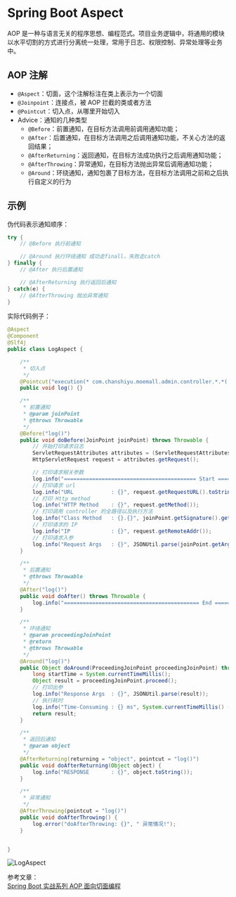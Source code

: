 # Spring Boot Aspect

AOP 是一种与语言无关的程序思想、编程范式。项目业务逻辑中，将通用的模块以水平切割的方式进行分离统一处理，常用于日志、权限控制、异常处理等业务中。

## AOP 注解

- `@Aspect`：切面，这个注解标注在类上表示为一个切面
- `@Joinpoint`：连接点，被 AOP 拦截的类或者方法
- `@Pointcut`：切入点，从哪里开始切入
- Advice：通知的几种类型
  - `@Before`：前置通知，在目标方法调用前调用通知功能；
  - `@After`：后置通知，在目标方法调用之后调用通知功能，不关心方法的返回结果；
  - `@AfterReturning`：返回通知，在目标方法成功执行之后调用通知功能；
  - `@AfterThrowing`：异常通知，在目标方法抛出异常后调用通知功能；
  - `@Around`：环绕通知，通知包裹了目标方法，在目标方法调用之前和之后执行自定义的行为

## 示例

伪代码表示通知顺序：

```java
try {
    // @Before 执行前通知

    // @Around 执行环绕通知 成功走finall，失败走catch
} finally {
    // @After 执行后置通知

    // @AfterReturning 执行返回后通知
} catch(e) {
    // @AfterThrowing 抛出异常通知
}
```

实际代码例子：

```java
@Aspect
@Component
@Slf4j
public class LogAspect {

    /**
     * 切入点
     */
    @Pointcut("execution(* com.chanshiyu.moemall.admin.controller.*.*(..))")
    public void log() {}

    /**
     * 前置通知
     * @param joinPoint
     * @throws Throwable
     */
    @Before("log()")
    public void doBefore(JoinPoint joinPoint) throws Throwable {
        // 开始打印请求日志
        ServletRequestAttributes attributes = (ServletRequestAttributes) RequestContextHolder.getRequestAttributes();
        HttpServletRequest request = attributes.getRequest();

        // 打印请求相关参数
        log.info("========================================== Start ==========================================");
        // 打印请求 url
        log.info("URL            : {}", request.getRequestURL().toString());
        // 打印 Http method
        log.info("HTTP Method    : {}", request.getMethod());
        // 打印调用 controller 的全路径以及执行方法
        log.info("Class Method   : {}.{}", joinPoint.getSignature().getDeclaringTypeName(), joinPoint.getSignature().getName());
        // 打印请求的 IP
        log.info("IP             : {}", request.getRemoteAddr());
        // 打印请求入参
        log.info("Request Args   : {}", JSONUtil.parse(joinPoint.getArgs()));
    }

    /**
     * 后置通知
     * @throws Throwable
     */
    @After("log()")
    public void doAfter() throws Throwable {
        log.info("=========================================== End ===========================================");
    }

    /**
     * 环绕通知
     * @param proceedingJoinPoint
     * @return
     * @throws Throwable
     */
    @Around("log()")
    public Object doAround(ProceedingJoinPoint proceedingJoinPoint) throws Throwable {
        long startTime = System.currentTimeMillis();
        Object result = proceedingJoinPoint.proceed();
        // 打印出参
        log.info("Response Args  : {}", JSONUtil.parse(result));
        // 执行耗时
        log.info("Time-Consuming : {} ms", System.currentTimeMillis() - startTime);
        return result;
    }

    /**
     * 返回后通知
     * @param object
     */
    @AfterReturning(returning = "object", pointcut = "log()")
    public void doAfterReturning(Object object) {
        log.info("RESPONSE       : {}", object.toString());
    }

    /**
     * 异常通知
     */
    @AfterThrowing(pointcut = "log()")
    public void doAfterThrowing() {
        log.error("doAfterThrowing: {}", " 异常情况!");
    }


}
```

![LogAspect](https://raw.githubusercontent.com/chanshiyucx/poi/master/2019/LogAspect.png)

参考文章：  
[Spring Boot 实战系列 AOP 面向切面编程](https://juejin.im/post/5be0dd17e51d45304c3c7a75)
